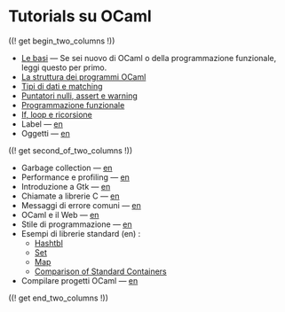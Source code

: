 <!-- ((! set title Tutorials su OCaml !)) ((! set learn !)) -->
<!-- {{! input template/macros.mpp !}} -->

# Tutorials su OCaml

((! get begin_two_columns !))

* [Le basi](basics.it.html) — Se sei nuovo di OCaml o della
  programmazione funzionale, leggi questo per primo.
* [La struttura dei programmi OCaml](structure_of_ocaml_programs.it.html)
* [Tipi di dati e matching](data_types_and_matching.it.html)
* [Puntatori nulli, assert e warning](null_pointers_asserts_and_warnings.it.html)
* [Programmazione funzionale](functional_programming.it.html)
* [If, loop e ricorsione](if_statements_loops_and_recursion.it.html)
* Label — [en](labels.html)
* Oggetti — [en](objects.html)

((! get second_of_two_columns !))

* Garbage collection — [en](garbage_collection.html)
* Performance e profiling — [en](performance_and_profiling.html)
* Introduzione a Gtk — [en](introduction_to_gtk.html)
* Chiamate a librerie C — [en](calling_c_libraries.html)
* Messaggi di errore comuni — [en](common_error_messages.html)
* OCaml e il Web — [en](ocaml_and_the_web.html)
* Stile di programmazione — [en](guidelines.html)
* Esempi di librerie standard (en) :
  * [Hashtbl](hashtbl.html "Hashtbl")
  * [Set](set.html "Set")
  * [Map](map.html "Map")
  * [Comparison of Standard Containers](comparison_of_standard_containers.html "Comparison of Standard Containers")
* Compilare progetti OCaml — [en](compiling_ocaml_projects.html)

((! get end_two_columns !))
